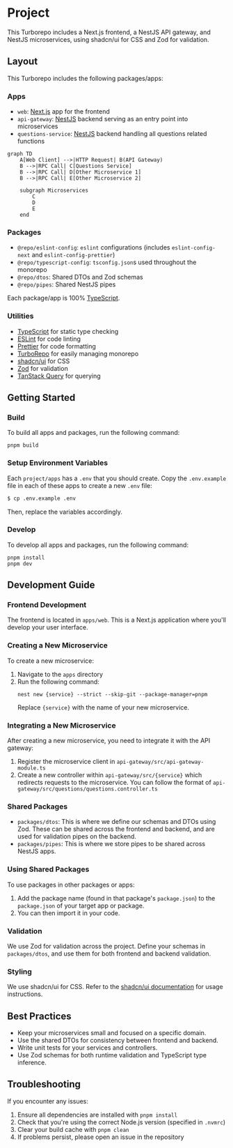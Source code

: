 # Project

This Turborepo includes a Next.js frontend, a NestJS API gateway, and NestJS microservices, using shadcn/ui for CSS and Zod for validation.

## Layout

This Turborepo includes the following packages/apps:

### Apps

- `web`: [Next.js](https://nextjs.org/) app for the frontend
- `api-gateway`: [NestJS](https://nestjs.com/) backend serving as an entry point into microservices
- `questions-service`: [NestJS](https://nestjs.com/) backend handling all questions related functions

```mermaid
graph TD
    A[Web Client] -->|HTTP Request| B(API Gateway)
    B -->|RPC Call| C[Questions Service]
    B -->|RPC Call| D[Other Microservice 1]
    B -->|RPC Call| E[Other Microservice 2]

    subgraph Microservices
        C
        D
        E
    end
```

### Packages

- `@repo/eslint-config`: `eslint` configurations (includes `eslint-config-next` and `eslint-config-prettier`)
- `@repo/typescript-config`: `tsconfig.json`s used throughout the monorepo
- `@repo/dtos`: Shared DTOs and Zod schemas
- `@repo/pipes`: Shared NestJS pipes

Each package/app is 100% [TypeScript](https://www.typescriptlang.org/).

### Utilities

- [TypeScript](https://www.typescriptlang.org/) for static type checking
- [ESLint](https://eslint.org/) for code linting
- [Prettier](https://prettier.io) for code formatting
- [TurboRepo](https://turbo.build/repo/docs) for easily managing monorepo
- [shadcn/ui](https://ui.shadcn.com/) for CSS
- [Zod](https://zod.dev/) for validation
- [TanStack Query](https://tanstack.com/query/latest/docs/framework/react/overview) for querying

## Getting Started

### Build

To build all apps and packages, run the following command:

```
pnpm build
```

### Setup Environment Variables

Each `project/apps` has a `.env` that you should create.
Copy the `.env.example` file in each of these apps to create a new `.env` file:

```bash
$ cp .env.example .env
```

Then, replace the variables accordingly.

### Develop

To develop all apps and packages, run the following command:

```
pnpm install
pnpm dev
```

## Development Guide

### Frontend Development

The frontend is located in `apps/web`. This is a Next.js application where you'll develop your user interface.

### Creating a New Microservice

To create a new microservice:

1. Navigate to the `apps` directory
2. Run the following command:
   ```
   nest new {service} --strict --skip-git --package-manager=pnpm
   ```
   Replace `{service}` with the name of your new microservice.

### Integrating a New Microservice

After creating a new microservice, you need to integrate it with the API gateway:

1. Register the microservice client in `api-gateway/src/api-gateway-module.ts`
2. Create a new controller within `api-gateway/src/{service}` which redirects requests to the microservice. You can follow the format of `api-gateway/src/questions/questions.controller.ts`

### Shared Packages

- `packages/dtos`: This is where we define our schemas and DTOs using Zod. These can be shared across the frontend and backend, and are used for validation pipes on the backend.
- `packages/pipes`: This is where we store pipes to be shared across NestJS apps.

### Using Shared Packages

To use packages in other packages or apps:

1. Add the package name (found in that package's `package.json`) to the `package.json` of your target app or package.
2. You can then import it in your code.

### Validation

We use Zod for validation across the project. Define your schemas in `packages/dtos`, and use them for both frontend and backend validation.

### Styling

We use shadcn/ui for CSS. Refer to the [shadcn/ui documentation](https://ui.shadcn.com/) for usage instructions.

## Best Practices

- Keep your microservices small and focused on a specific domain.
- Use the shared DTOs for consistency between frontend and backend.
- Write unit tests for your services and controllers.
- Use Zod schemas for both runtime validation and TypeScript type inference.

## Troubleshooting

If you encounter any issues:

1. Ensure all dependencies are installed with `pnpm install`
2. Check that you're using the correct Node.js version (specified in `.nvmrc`)
3. Clear your build cache with `pnpm clean`
4. If problems persist, please open an issue in the repository
